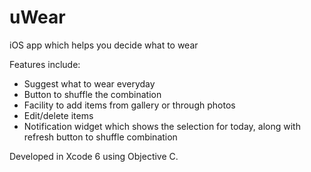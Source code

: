 # uWear
iOS app which helps you decide what to wear

Features include:
- Suggest what to wear everyday
- Button to shuffle the combination
- Facility to add items from gallery or through photos
- Edit/delete items
- Notification widget which shows the selection for today, along with refresh button to shuffle combination

Developed in Xcode 6 using Objective C.
